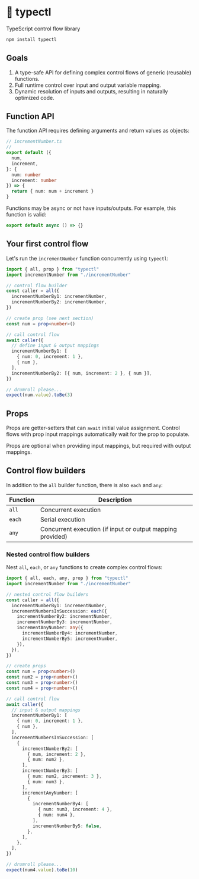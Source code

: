 # 🚰 typectl

TypeScript control flow library

```bash
npm install typectl
```

## Goals

1. A type-safe API for defining complex control flows of generic (reusable) functions.
2. Full runtime control over input and output variable mapping.
3. Dynamic resolution of inputs and outputs, resulting in naturally optimized code.

## Function API

The function API requires defining arguments and return values as objects:

```typescript
// incrementNumber.ts
//
export default ({
  num,
  increment,
}: {
  num: number
  increment: number
}) => {
  return { num: num + increment }
}
```

Functions may be async or not have inputs/outputs. For example, this function is valid:

```typescript
export default async () => {}
```

## Your first control flow

Let's run the `incrementNumber` function concurrently using `typectl`:

```typescript
import { all, prop } from "typectl"
import incrementNumber from "./incrementNumber"

// control flow builder
const caller = all({
  incrementNumberBy1: incrementNumber,
  incrementNumberBy2: incrementNumber,
})

// create prop (see next section)
const num = prop<number>()

// call control flow
await caller({
  // define input & output mappings
  incrementNumberBy1: [
    { num: 0, increment: 1 },
    { num },
  ],
  incrementNumberBy2: [{ num, increment: 2 }, { num }],
})

// drumroll please...
expect(num.value).toBe(3)
```

## Props

Props are getter-setters that can `await` initial value assignment. Control flows with prop input mappings automatically wait for the prop to populate.

Props are optional when providing input mappings, but required with output mappings.

## Control flow builders

In addition to the `all` builder function, there is also `each` and `any`:

| Function | Description |
| --- | --- |
| `all` | Concurrent execution |
| `each` | Serial execution |
| `any` | Concurrent execution (if input or output mapping provided) |

### Nested control flow builders

Nest `all`, `each`, or `any` functions to create complex control flows:

```typescript
import { all, each, any, prop } from "typectl"
import incrementNumber from "./incrementNumber"

// nested control flow builders
const caller = all({
  incrementNumberBy1: incrementNumber,
  incrementNumbersInSuccession: each({
    incrementNumberBy2: incrementNumber,
    incrementNumberBy3: incrementNumber,
    incrementAnyNumber: any({
      incrementNumberBy4: incrementNumber,
      incrementNumberBy5: incrementNumber,
    }),
  }),
})

// create props
const num = prop<number>()
const num2 = prop<number>()
const num3 = prop<number>()
const num4 = prop<number>()

// call control flow
await caller({
  // input & output mappings
  incrementNumberBy1: [
    { num: 0, increment: 1 },
    { num },
  ],
  incrementNumbersInSuccession: [
    {
      incrementNumberBy2: [
        { num, increment: 2 },
        { num: num2 },
      ],
      incrementNumberBy3: [
        { num: num2, increment: 3 },
        { num: num3 },
      ],
      incrementAnyNumber: [
        {
          incrementNumberBy4: [
            { num: num3, increment: 4 },
            { num: num4 },
          ],
          incrementNumberBy5: false,
        },
      ],
    },
  ],
})

// drumroll please...
expect(num4.value).toBe(10)
```

